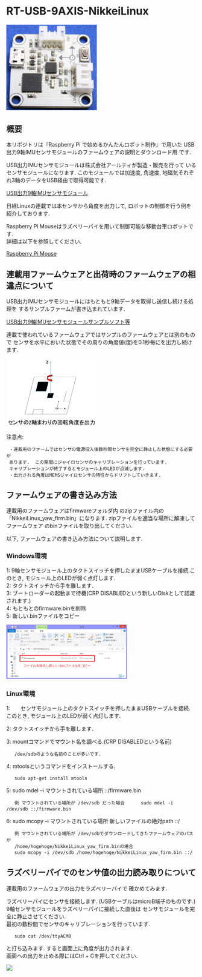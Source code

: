 # RT-USB-9AXIS-NikkeiLinux

<img src="./image/RT-USB-9AXIS-picture.png" width="240">

## 概要

本リポジトリは『Raspberry Pi で始めるかんたんロボット制作』で用いた
USB出力9軸IMUセンサモジュールのファームウェアの説明とダウンロード用
です.  

USB出力IMUセンサモジュールは株式会社アールティが製造・販売を行って
いるセンサモジュールになります.
このモジュールでは加速度, 角速度, 地磁気それぞれ3軸のデータをUSB経由で取得可能です.  

[USB出力9軸IMUセンサモジュール](http://products.rt-net.jp/iot/usb9axisimu/)

日経Linuxの連載では本センサから角度を出力して, ロボットの制御を行う例を
紹介しております.  

Raspberry Pi Mouseはラズベリーパイを用いて制御可能な移動台車ロボットです.  
詳細は以下を参照してください.

[Raspberry Pi Mouse](http://products.rt-net.jp/micromouse/raspberry-pi-mouse)


## 連載用ファームウェアと出荷時のファームウェアの相違点について

USB出力IMUセンサモジュールにはもともと9軸データを取得し送信し続ける処理を
するサンプルファームが書き込まれています.  

[USB出力9軸IMUセンサモジュールサンプルソフト等](http://www.rt-shop.jp/download/RT-IMU9/)

連載で使われているファームウェアではサンプルのファームウェアとは別のもので
センサを水平においた状態でその周りの角度値(度)を0.1秒毎にを出力し続けます.  

<img src="./image/正方向の図.png" width="240">

注意点:

     ・連載用のファームではセンサの電源投入後数秒間センサを完全に静止した状態にする必要が
     あります.  この期間にジャイロセンサのキャリブレーションを行っています.  
     キャリブレーションが終了するとモジュール上のLEDが点滅します.  
     ・出力される角度はMEMSジャイロセンサの特性からドリフトしていきます.  


## ファームウェアの書き込み方法
連載用のファームウェアはfirmwareフォルダ内
のzipファイル内の
「NikkeiLinux_yaw_firm.bin」になります.
zipファイルを適当な場所に解凍してファームウェア
のbinファイルを取り出してください.  

以下, ファームウェアの書き込み方法について説明します.  

### Windows環境

1:	9軸センサモジュール上のタクトスイッチを押したままUSBケーブルを接続.このとき, モジュール上のLEDが弱く点灯します.   
2:	タクトスイッチから手を離します．   
3:	ブートローダーの起動まで待機(CRP DISABLEDという新しいDiskとして認識されます.)   
4:	もともとのfirmware.binを削除   
5:	新しい.binファイルをコピー   

<img src="./image/ファーム書き込みwin.png" width="320">

### Linux環境

1:　　センサモジュール上のタクトスイッチを押したままUSBケーブルを接続. このとき, モジュール上のLEDが弱く点灯します.

2:    タクトスイッチから手を離します．

3:    mountコマンドでマウント名を調べる.(CRP DISABLEDという名前)    

       /dev/sdbのような名前のことが多いです.

4:    mtoolsというコマンドをインストールする.    

       sudo apt-get install mtools 
 
5:    sudo mdel –i マウントされている場所 ::/firmware.bin

       例 マウントされている場所が /dev/sdb だった場合      sudo mdel -i /dev/sdb ::/firmware.bin

6:    sudo mcopy –i マウントされている場所 新しいファイルの絶対path ::/

       例 マウントされている場所が /dev/sdbでダウンロードしてきたファームウェアのパスが
       /home/hogehoge/NikkeiLinux_yaw_firm.binの場合    
       sudo mcopy -i /dev/sdb /home/hogehoge/NikkeiLinux_yaw_firm.bin ::/

## ラズベリーパイでのセンサ値の出力読み取りについて
連載用のファームウェアの出力をラズベリーパイで
確かめてみます.  

ラズベリーパイにセンサを接続します.
(USBケーブルはmicroB端子のものです.)
9軸センサモジュールをラズベリーパイに接続した直後は
センサモジュールを完全に静止させてください.  
最初の数秒間でセンサのキャリブレーションを行っています.

       sudo cat /dev/ttyACM0

と打ち込みます.  すると画面上に角度が出力されます.  
画面への出力を止める際にはCtrl + Cを押してください.  

<img src="./image/角度出力.png" width="500">



